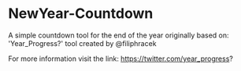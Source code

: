 # NewYear-Countdown
A simple countdown tool for the end of the year originally based on:  
'Year_Progress?' tool created by @filiphracek

For more information visit the link:
https://twitter.com/year_progress?
